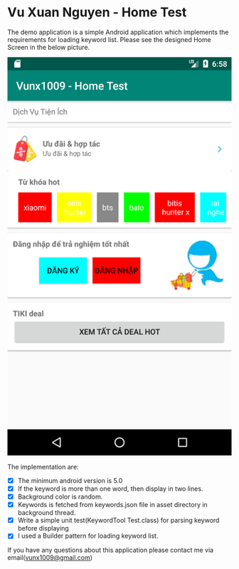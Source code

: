 # Vu Xuan Nguyen - Home Test

The demo application is a simple Android application which implements the requirements for loading keyword list. Please see the designed Home Screen in the below picture.

 ![](./homeScreen.png)

The implementation are:

 * [x] The minimum android version is 5.0
 * [x] If the keyword is more than one word, then display in two lines.
 * [x] Background color is random.
 * [x] Keywords is fetched from keywords.json file in asset directory in background thread.
 * [x] Write a simple unit test(KeywordTool Test.class) for parsing keyword before displaying
 * [x] I used a Builder pattern for loading keyword list.
 
If you have any questions about this application please contact me via email(vunx1009@gmail.com)
